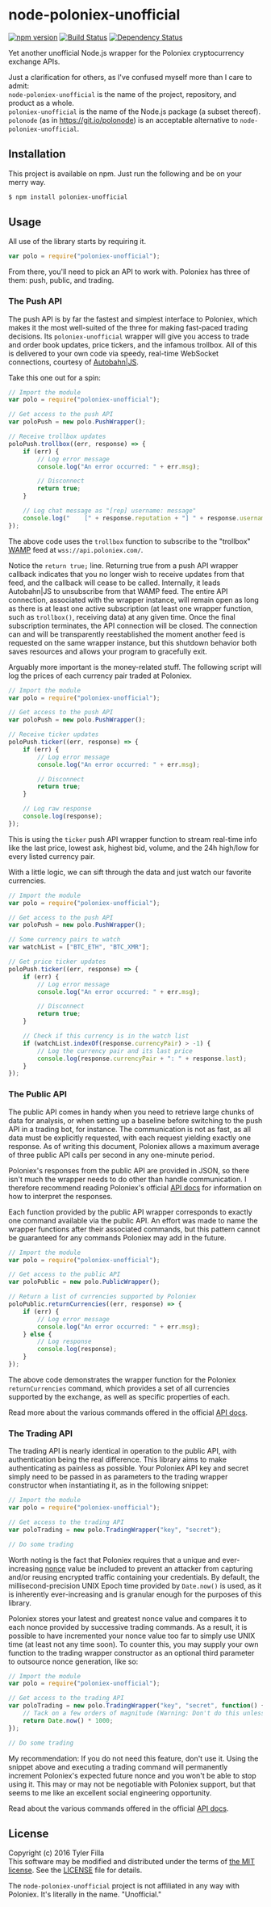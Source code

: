 node-poloniex-unofficial
========================

[![npm version](https://badge.fury.io/js/poloniex-unofficial.svg)](https://badge.fury.io/js/poloniex-unofficial)
[![Build Status](https://travis-ci.org/tylerfilla/node-poloniex-unofficial.svg?branch=master)](https://travis-ci.org/tylerfilla/node-poloniex-unofficial)
[![Dependency Status](https://david-dm.org/tylerfilla/node-poloniex-unofficial.svg)](https://david-dm.org/tylerfilla/node-poloniex-unofficial)

Yet another unofficial Node.js wrapper for the Poloniex cryptocurrency exchange APIs.

Just a clarification for others, as I've confused myself more than I care to admit:  
`node-poloniex-unofficial` is the name of the project, repository, and product as a whole.  
`poloniex-unofficial` is the name of the Node.js package (a subset thereof).  
`polonode` (as in https://git.io/polonode) is an acceptable alternative to `node-poloniex-unofficial`.

Installation
------------

This project is available on npm. Just run the following and be on your merry way.

```sh
$ npm install poloniex-unofficial
```

Usage
-----

All use of the library starts by requiring it.

```js
var polo = require("poloniex-unofficial");
```

From there, you'll need to pick an API to work with. Poloniex has three of them: push, public, and trading.

### The Push API ###

The push API is by far the fastest and simplest interface to Poloniex, which makes it the most well-suited of the three for making fast-paced trading decisions. Its `poloniex-unofficial` wrapper will give you access to trade and order book updates, price tickers, and the infamous trollbox. All of this is delivered to your own code via speedy, real-time WebSocket connections, courtesy of [Autobahn|JS](http://autobahn.ws/js/).

Take this one out for a spin:

```js
// Import the module
var polo = require("poloniex-unofficial");

// Get access to the push API
var poloPush = new polo.PushWrapper();

// Receive trollbox updates
poloPush.trollbox((err, response) => {
    if (err) {
        // Log error message
        console.log("An error occurred: " + err.msg);

        // Disconnect
        return true;
    }

    // Log chat message as "[rep] username: message"
    console.log("    [" + response.reputation + "] " + response.username + ": " + response.message);
});
```

The above code uses the `trollbox` function to subscribe to the "trollbox" [WAMP](https://en.wikipedia.org/wiki/Web_Application_Messaging_Protocol) feed at `wss://api.poloniex.com/`.

Notice the `return true;` line. Returning true from a push API wrapper callback indicates that you no longer wish to receive updates from that feed, and the callback will cease to be called. Internally, it leads Autobahn|JS to unsubscribe from that WAMP feed. The entire API connection, associated with the wrapper instance, will remain open as long as there is at least one active subscription (at least one wrapper function, such as `trollbox()`, receiving data) at any given time. Once the final subscription terminates, the API connection will be closed. The connection can and will be transparently reestablished the moment another feed is requested on the same wrapper instance, but this shutdown behavior both saves resources and allows your program to gracefully exit.

Arguably more important is the money-related stuff. The following script will log the prices of each currency pair traded at Poloniex.

```js
// Import the module
var polo = require("poloniex-unofficial");

// Get access to the push API
var poloPush = new polo.PushWrapper();

// Receive ticker updates
poloPush.ticker((err, response) => {
    if (err) {
        // Log error message
        console.log("An error occurred: " + err.msg);

        // Disconnect
        return true;
    }

    // Log raw response
    console.log(response);
});
```

This is using the `ticker` push API wrapper function to stream real-time info like the last price, lowest ask, highest bid, volume, and the 24h high/low for every listed currency pair.

With a little logic, we can sift through the data and just watch our favorite currencies.

```js
// Import the module
var polo = require("poloniex-unofficial");

// Get access to the push API
var poloPush = new polo.PushWrapper();

// Some currency pairs to watch
var watchList = ["BTC_ETH", "BTC_XMR"];

// Get price ticker updates
poloPush.ticker((err, response) => {
    if (err) {
        // Log error message
        console.log("An error occurred: " + err.msg);

        // Disconnect
        return true;
    }

    // Check if this currency is in the watch list
    if (watchList.indexOf(response.currencyPair) > -1) {
        // Log the currency pair and its last price
        console.log(response.currencyPair + ": " + response.last);
    }
});
```

### The Public API ###

The public API comes in handy when you need to retrieve large chunks of data for analysis, or when setting up a baseline before switching to the push API in a trading bot, for instance. The communication is not as fast, as all data must be explicitly requested, with each request yielding exactly one response. As of writing this document, Poloniex allows a maximum average of three public API calls per second in any one-minute period.

Poloniex's responses from the public API are provided in JSON, so there isn't much the wrapper needs to do other than handle communication. I therefore recommend reading Poloniex's official [API docs](https://poloniex.com/support/api/) for information on how to interpret the responses.

Each function provided by the public API wrapper corresponds to exactly one command available via the public API. An effort was made to name the wrapper functions after their associated commands, but this pattern cannot be guaranteed for any commands Poloniex may add in the future.

```js
// Import the module
var polo = require("poloniex-unofficial");

// Get access to the public API
var poloPublic = new polo.PublicWrapper();

// Return a list of currencies supported by Poloniex
poloPublic.returnCurrencies((err, response) => {
    if (err) {
        // Log error message
        console.log("An error occurred: " + err.msg);
    } else {
        // Log response
        console.log(response);
    }
});
```

The above code demonstrates the wrapper function for the Poloniex `returnCurrencies` command, which provides a set of all currencies supported by the exchange, as well as specific properties of each.

Read more about the various commands offered in the official [API docs](https://poloniex.com/support/api/).

### The Trading API ###

The trading API is nearly identical in operation to the public API, with authentication being the real difference. This library aims to make authenticating as painless as possible. Your Poloniex API key and secret simply need to be  passed in as parameters to the trading wrapper constructor when instantiating it, as in the following snippet:

```js
// Import the module
var polo = require("poloniex-unofficial");

// Get access to the trading API
var poloTrading = new polo.TradingWrapper("key", "secret");

// Do some trading
```

Worth noting is the fact that Poloniex requires that a unique and ever-increasing [nonce](https://en.wikipedia.org/wiki/Cryptographic_nonce) value be included to prevent an attacker from capturing and/or reusing encrypted traffic containing your credentials. By default, the millisecond-precision UNIX Epoch time provided by `Date.now()` is used, as it is inherently ever-increasing and is granular enough for the purposes of this library.

Poloniex stores your latest and greatest nonce value and compares it to each nonce provided by successive trading commands. As a result, it is possible to have incremented your nonce value too far to simply use UNIX time (at least not any time soon). To counter this, you may supply your own function to the trading wrapper constructor as an optional third parameter to outsource nonce generation, like so:

```js
// Import the module
var polo = require("poloniex-unofficial");

// Get access to the trading API
var poloTrading = new polo.TradingWrapper("key", "secret", function() {
    // Tack on a few orders of magnitude (Warning: Don't do this unless you need to!)
    return Date.now() * 1000;
});

// Do some trading
```

My recommendation: If you do not need this feature, don't use it. Using the snippet above and executing a trading command will permanently increment Poloniex's expected future nonce and you won't be able to stop using it. This may or may not be negotiable with Poloniex support, but that seems to me like an excellent social engineering opportunity.

Read about the various commands offered in the official [API docs](https://poloniex.com/support/api/).

License
-------

Copyright (c) 2016 Tyler Filla   
This software may be modified and distributed under the terms of [the MIT license](https://opensource.org/licenses/MIT). See the [LICENSE](https://github.com/tylerfilla/node-poloniex-unofficial/blob/master/LICENSE) file for details.

The `node-poloniex-unofficial` project is not affiliated in any way with Poloniex. It's literally in the name. "Unofficial."
